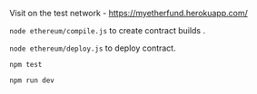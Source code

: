
Visit on the test network - https://myetherfund.herokuapp.com/

`node ethereum/compile.js` to create contract builds .

`node ethereum/deploy.js` to deploy contract.

`npm test`



`npm run dev`
